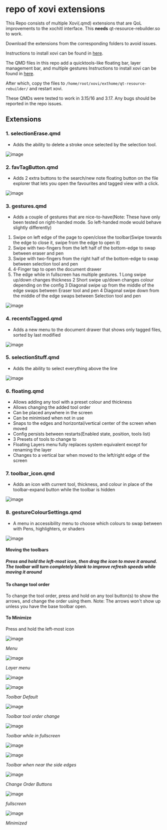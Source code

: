 # repo of xovi extensions

This Repo consists of multiple Xovi(.qmd) extensions that are QoL improvements to the xochitl interface. This **needs** qt-resource-rebuilder.so to work.

Download the extensions from the corresponding folders to avoid issues. 

Instructions to install xovi can be found in [here](https://github.com/asivery/rmpp-xovi-extensions/blob/master/INSTALL.MD). 

The QMD files in this repo add a quicktools-like floating bar, layer management bar, and multiple gestures 
Instructions to install xovi can be found in [here](https://github.com/asivery/rmpp-xovi-extensions/blob/master/INSTALL.MD). 

After which, copy the files to `/home/root/xovi/exthome/qt-resource-rebuilder/` and restart xovi. 

These QMDs were tested to work in 3.15/16 and 3.17. Any bugs should be reported in the repo issues. 


## Extensions

### 1. selectionErase.qmd
- Adds the ability to delete a stroke once selected by the selection tool.
  
![image](images/DelStroke.png)

### 2. favTagButton.qmd
- Adds 2 extra buttons to the search/new note floating button on the file explorer that lets you
open the favourites and tagged view with a click.

![image](images/favTagButton.png)

### 3. gestures.qmd
- Adds a couple of gestures that are nice-to-have(Note: These have only been tested on right-handed mode. So left-handed mode would behave slightly differently)
1. Swipe on left edge of the page to open/close the toolbar(Swipe towards the edge to close it, swipe from the edge to open it)
2. Swipe with two-fingers from the left half of the bottom-edge to swap between eraser and pen
3. Swipe with two-fingers from the right half of the bottom-edge to swap between selection tool and pen
4. 4-Finger tap to open the document drawer
5. The edge while in fullscreen has multiple gestures. 
	1 Long swipe up/down changes thickness
	2 Short swipe up/down changes colour depending on the config
	3 Diagonal swipe up from the middle of the edge swaps between Eraser tool and pen
	4 Diagonal swipe down from the middle of the edge swaps between Selection tool and pen

![image](images/gestures.png)

### 4. recentsTagged.qmd
- Adds a new menu to the document drawer that shows only tagged files, sorted by last modified

![image](images/RecentsTag.png)

### 5. selectionStuff.qmd
- Adds the ability to select everything above the line

![image](images/selBoth.png)

### 6. floating.qmd
- Allows adding any tool with a preset colour and thickness
- Allows changing the added tool order
- Can be placed anywhere in the screen
- Can be minimised when not in use
- Snaps to the edges and horizontal/vertical center of the screen when moved
- Config persists between restarts(Enabled state, position, tools list)
- 3 Presets of tools to change to
- Floating Layers menu fully replaces system equivalent except for renaming the layer
- Changes to a vertical bar when moved to the left/right edge of the screen


### 7. toolbar_icon.qmd
- Adds an icon with current tool, thickness, and colour in place of the toolbar-expand button while the toolbar is hidden

![image](images/toolbar_icon.png)

### 8. gestureColourSettings.qmd
- A menu in accessibility menu to choose which colours to swap between with Pens, highlighters, or shaders

![image](images/access.png)

#### Moving the toolbars
##### Press and hold the left-most icon, then drag the icon to move it around. The toolbar will turn completely blank to improve refresh speeds while moving it around


#### To change tool order
To change the tool order, press and hold on any tool button(s) to show the arrows, and change the order using them.
Note: The arrows won't show up unless you have the base toolbar open.

#### To Minimize
Press and hold the left-most icon


![image](images/menu.png)

*Menu*

![image](images/layer.png)

*Layer menu*

![image](images/toolbar_hor_add.png)

![image](images/toolbar_hor_rem.png)

*Toolbar Default*

![image](images/toolbar_hor_move.png)

*Toolbar tool order change*

![image](images/toolbarHorFS.png)

*Toolbar while in fullscreen*

![image](images/toolbar_ver_add.png)

![image](images/toolbar_ver_rem.png)


*Toolbar when near the side edges*

![image](images/toolbar_ver_move.png)

*Change Order Buttons*

![image](images/toolbar_ver_fs.png)

*fullscreen*

![image](images/min.png)

*Minimized*
